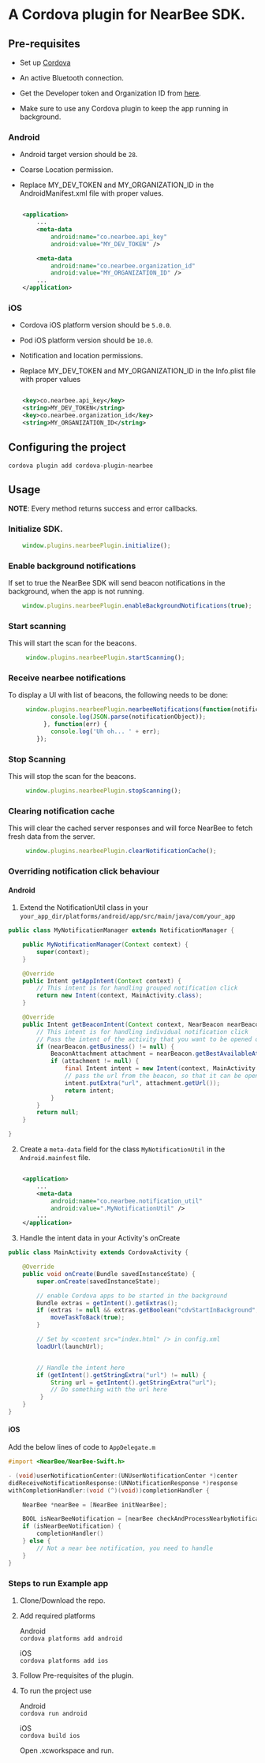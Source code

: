# A Cordova plugin for NearBee SDK.

## Pre-requisites  

- Set up [Cordova](https://cordova.apache.org/docs/en/latest/guide/cli/index.html)  
  
- An active Bluetooth connection.    

- Get the Developer token and Organization ID from [here](https://dashboard.beaconstac.com/#/login).  

- Make sure to use any Cordova plugin to keep the app running in background.  
  
### Android  
  
- Android target version should be `28`.    
  
- Coarse Location permission.  

- Replace MY_DEV_TOKEN and MY_ORGANIZATION_ID in the AndroidManifest.xml file with proper values.  
       
```xml

    <application>
        ...
        <meta-data
            android:name="co.nearbee.api_key"
            android:value="MY_DEV_TOKEN" />

        <meta-data
            android:name="co.nearbee.organization_id"
            android:value="MY_ORGANIZATION_ID" />
        ...
    </application>

```       
### iOS  
  
- Cordova iOS platform version should be `5.0.0`.    
  
- Pod iOS platform version should be `10.0`.  

- Notification and location permissions.  

- Replace MY_DEV_TOKEN and MY_ORGANIZATION_ID in the Info.plist file with proper values    

```xml

    <key>co.nearbee.api_key</key>
    <string>MY_DEV_TOKEN</string>
    <key>co.nearbee.organization_id</key>
    <string>MY_ORGANIZATION_ID</string>

```   

## Configuring the project

    cordova plugin add cordova-plugin-nearbee

## Usage

 **NOTE**: Every method returns success and error callbacks.

### Initialize SDK.  

```javascript
    window.plugins.nearbeePlugin.initialize();
```

### Enable background notifications

 If set to true the NearBee SDK will send beacon notifications in the background, when the app is not running.  

```javascript
    window.plugins.nearbeePlugin.enableBackgroundNotifications(true);
```

### Start scanning

 This will start the scan for the beacons.    

```javascript
     window.plugins.nearbeePlugin.startScanning();
```

### Receive nearbee notifications

 To display a UI with list of beacons, the following needs to be done:  

```javascript
     window.plugins.nearbeePlugin.nearbeeNotifications(function(notificationObject) {
            console.log(JSON.parse(notificationObject));
          }, function(err) {
            console.log('Uh oh... ' + err);
        });
```

### Stop Scanning

 This will stop the scan for the beacons.  

```javascript
     window.plugins.nearbeePlugin.stopScanning();
```

### Clearing notification cache

This will clear the cached server responses and will force NearBee to fetch fresh data from the server.  

```javascript
     window.plugins.nearbeePlugin.clearNotificationCache();
```

### Overriding notification click behaviour


#### Android

1. Extend the NotificationUtil class in your `your_app_dir/platforms/android/app/src/main/java/com/your_app`

```java
public class MyNotificationManager extends NotificationManager {

    public MyNotificationManager(Context context) {
        super(context);
    }

    @Override
    public Intent getAppIntent(Context context) {
        // This intent is for handling grouped notification click
        return new Intent(context, MainActivity.class);
    }

    @Override
    public Intent getBeaconIntent(Context context, NearBeacon nearBeacon) {
        // This intent is for handling individual notification click
        // Pass the intent of the activity that you want to be opened on click
        if (nearBeacon.getBusiness() != null) {
            BeaconAttachment attachment = nearBeacon.getBestAvailableAttachment(context);
            if (attachment != null) {
                final Intent intent = new Intent(context, MainActivity.class);
                // pass the url from the beacon, so that it can be opened from your activity
                intent.putExtra("url", attachment.getUrl());
                return intent;
            }
        }
        return null;
    }

}

```

2. Create a `meta-data` field for the class `MyNotificationUtil` in the `Android.mainfest` file.

```xml

    <application>
        ...
        <meta-data
        	android:name="co.nearbee.notification_util"
    		android:value=".MyNotificationUtil" />
        ...
    </application>

```

3. Handle the intent data in your Activity's onCreate

```java
public class MainActivity extends CordovaActivity {

    @Override
    public void onCreate(Bundle savedInstanceState) {
        super.onCreate(savedInstanceState);

        // enable Cordova apps to be started in the background
        Bundle extras = getIntent().getExtras();
        if (extras != null && extras.getBoolean("cdvStartInBackground", false)) {
            moveTaskToBack(true);
        }

        // Set by <content src="index.html" /> in config.xml
        loadUrl(launchUrl);


        // Handle the intent here
        if (getIntent().getStringExtra("url") != null) {
            String url = getIntent().getStringExtra("url");
            // Do something with the url here
         }
    }
}
```

#### iOS

Add the below lines of code to `AppDelegate.m`

```Objective-C
#import <NearBee/NearBee-Swift.h>

- (void)userNotificationCenter:(UNUserNotificationCenter *)center 
didReceiveNotificationResponse:(UNNotificationResponse *)response 
withCompletionHandler:(void (^)(void))completionHandler {

    NearBee *nearBee = [NearBee initNearBee];

    BOOL isNearBeeNotification = [nearBee checkAndProcessNearbyNotification:response.notification];
    if (isNearBeeNotification) {
        completionHandler()
    } else {
        // Not a near bee notification, you need to handle
    }
}
```


### Steps to run Example app

1. Clone/Download the repo.  

2.  Add required platforms  
  
    Android  
    `cordova platforms add android`
  
    iOS  
    `cordova platforms add ios`
  
3.  Follow Pre-requisites  of the plugin.  

4. To run the project use  
  
    Android   
    `cordova run android`  
  
    iOS  
    `cordova build ios`
  
    Open .xcworkspace and run.  


